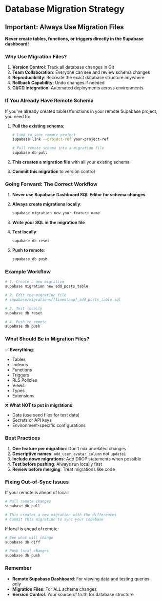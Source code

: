 # Database Migration Strategy

## Important: Always Use Migration Files

**Never create tables, functions, or triggers directly in the Supabase dashboard!**

### Why Use Migration Files?

1. **Version Control**: Track all database changes in Git
2. **Team Collaboration**: Everyone can see and review schema changes
3. **Reproducibility**: Recreate the exact database structure anywhere
4. **Rollback Capability**: Undo changes if needed
5. **CI/CD Integration**: Automated deployments across environments

### If You Already Have Remote Schema

If you've already created tables/functions in your remote Supabase project, you need to:

1. **Pull the existing schema**:
   ```bash
   # Link to your remote project
   supabase link --project-ref your-project-ref
   
   # Pull remote schema into a migration file
   supabase db pull
   ```

2. **This creates a migration file** with all your existing schema

3. **Commit this migration** to version control

### Going Forward: The Correct Workflow

1. **Never use Supabase Dashboard SQL Editor for schema changes**
2. **Always create migrations locally**:
   ```bash
   supabase migration new your_feature_name
   ```

3. **Write your SQL in the migration file**
4. **Test locally**:
   ```bash
   supabase db reset
   ```

5. **Push to remote**:
   ```bash
   supabase db push
   ```

### Example Workflow

```bash
# 1. Create a new migration
supabase migration new add_posts_table

# 2. Edit the migration file
# supabase/migrations/[timestamp]_add_posts_table.sql

# 3. Test locally
supabase db reset

# 4. Push to remote
supabase db push
```

### What Should Be in Migration Files?

✅ **Everything**:
- Tables
- Indexes
- Functions
- Triggers
- RLS Policies
- Views
- Types
- Extensions

❌ **What NOT to put in migrations**:
- Data (use seed files for test data)
- Secrets or API keys
- Environment-specific configurations

### Best Practices

1. **One feature per migration**: Don't mix unrelated changes
2. **Descriptive names**: `add_user_avatar_column` not `update1`
3. **Include down migrations**: Add DROP statements when possible
4. **Test before pushing**: Always run locally first
5. **Review before merging**: Treat migrations like code

### Fixing Out-of-Sync Issues

If your remote is ahead of local:
```bash
# Pull remote changes
supabase db pull

# This creates a new migration with the differences
# Commit this migration to sync your codebase
```

If local is ahead of remote:
```bash
# See what will change
supabase db diff

# Push local changes
supabase db push
```

### Remember

- **Remote Supabase Dashboard**: For viewing data and testing queries only
- **Migration Files**: For ALL schema changes
- **Version Control**: Your source of truth for database structure